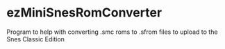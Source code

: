 # ezMiniSnesRomConverter
Program to help with converting .smc roms to .sfrom files to upload to the Snes Classic Edition
